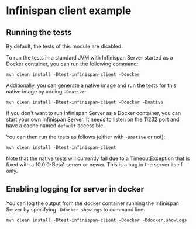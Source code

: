 # Infinispan client example

## Running the tests

By default, the tests of this module are disabled.

To run the tests in a standard JVM with Infinispan Server started as a Docker container, you can run the following command:

```
mvn clean install -Dtest-infinispan-client -Ddocker
```

Additionally, you can generate a native image and run the tests for this native image by adding `-Dnative`:

```
mvn clean install -Dtest-infinispan-client -Ddocker -Dnative
```

If you don't want to run Infinispan Server as a Docker container, you can start your own Infinispan Server. It needs to listen on the 11232 port and have a cache named `default` accessible.

You can then run the tests as follows (either with `-Dnative` or not):

```
mvn clean install -Dtest-infinispan-client
```

Note that the native tests will currently fail due to a TimeoutException that is fixed with a 10.0.0-Beta1 server or newer. This is a bug in the server itself only.

## Enabling logging for server in docker

You can log the output from the docker container running the Infinispan Server by specifying `-Ddocker.showLogs` to command line.

```
mvn clean install -Dtest-infinispan-client -Ddocker -Ddocker.showLogs
```
